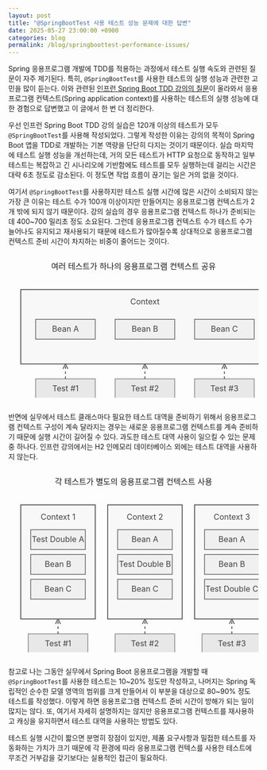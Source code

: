 ```yaml
---
layout: post
title: "@SpringBootTest 사용 테스트 성능 문제에 대한 답변"
date: 2025-05-27 23:00:00 +0900
categories: blog
permalink: /blog/springboottest-performance-issues/
---
```


Spring 응용프로그램 개발에 TDD를 적용하는 과정에서 테스트 실행 속도와 관련된 질문이 자주 제기된다. 특히, `@SpringBootTest`를 사용한 테스트의 실행 성능과 관련한 고민을 많이 듣는다. 이와 관련된 [인프런 Spring Boot TDD 강의의 질문](https://www.inflearn.com/community/questions/1599646/)이 올라와서 응용프로그램 컨텍스트(Spring application context)를 사용하는 테스트의 실행 성능에 대한 경험으로 답변했고 이 글에서 한 번 더 정리한다.

<!--more-->

우선 인프런 Spring Boot TDD 강의 실습은 120개 이상의 테스트가 모두 `@SpringBootTest`를 사용해 작성되었다. 그렇게 작성한 이유는 강의의 목적이 Spring Boot 앱을 TDD로 개발하는 기본 역량을 단단히 다지는 것이기 때문이다. 실습 마지막에 테스트 실행 성능을 개선하는데, 거의 모든 테스트가 HTTP 요청으로 동작하고 일부 테스트는 복잡하고 긴 시나리오에 기반함에도 테스트를 모두 실행하는데 걸리는 시간은 대략 6초 정도로 감소된다. 이 정도면 작업 흐름이 끊기는 일은 거의 없을 것이다.

여기서 `@SpringBootTest`를 사용하지만 테스트 실행 시간에 많은 시간이 소비되지 않는 가장 큰 이유는 테스트 수가 100개 이상이지만 만들어지는 응용프로그램 컨텍스트가 2개 밖에 되지 않기 때문이다. 강의 실습의 경우 응용프로그램 컨텍스트 하나가 준비되는 데 400~700 밀리초 정도 소요된다. 그런데 응용프로그램 컨텍스트 수가 테스트 수가 늘어나도 유지되고 재사용되기 때문에 테스트가 많아질수록 상대적으로 응용프로그램 컨텍스트 준비 시간이 차지하는 비중이 줄어드는 것이다.

<figure style="text-align: center; margin: 2em auto;">
    <figcaption style="margin-bottom: 1em; font-size: 16px;">여러 테스트가 하나의 응용프로그램 컨텍스트 공유</figcaption>
    <div style="text-align: center;">
        <svg width="550" height="260" xmlns="http://www.w3.org/2000/svg" style="margin: 0 auto; display: block;">
            <!-- Context -->
            <rect x="25" y="20" width="500" height="150" fill="#f8f8f8" stroke="#666666" stroke-width="2"/>
            <text x="275" y="50" font-size="16" fill="#424242" text-anchor="middle">Context</text>
            <!-- Beans -->
            <rect x="55" y="80" width="120" height="40" fill="#f0f0f0" stroke="#666666" stroke-width="1.5"/>
            <text x="115" y="105" font-size="16" fill="#424242" text-anchor="middle">Bean A</text>
            <rect x="215" y="80" width="120" height="40" fill="#f0f0f0" stroke="#666666" stroke-width="1.5"/>
            <text x="275" y="105" font-size="16" fill="#424242" text-anchor="middle">Bean B</text>
            <rect x="375" y="80" width="120" height="40" fill="#f0f0f0" stroke="#666666" stroke-width="1.5"/>
            <text x="435" y="105" font-size="16" fill="#424242" text-anchor="middle">Bean C</text>
            <!-- Test classes -->
            <rect x="55" y="200" width="120" height="40" fill="#e8e8e8" stroke="#888888" stroke-width="1.5"/>
            <text x="115" y="225" font-size="16" fill="#424242" text-anchor="middle">Test #1</text>
            <rect x="215" y="200" width="120" height="40" fill="#e8e8e8" stroke="#888888" stroke-width="1.5"/>
            <text x="275" y="225" font-size="16" fill="#424242" text-anchor="middle">Test #2</text>
            <rect x="375" y="200" width="120" height="40" fill="#e8e8e8" stroke="#888888" stroke-width="1.5"/>
            <text x="435" y="225" font-size="16" fill="#424242" text-anchor="middle">Test #3</text>
            <!-- Connecting arrows -->
            <line x1="115" y1="200" x2="115" y2="170" stroke="#666666" stroke-width="2" stroke-dasharray="5,5"/>
            <line x1="110" y1="180" x2="115" y2="170" stroke="#666666" stroke-width="2"/>
            <line x1="120" y1="180" x2="115" y2="170" stroke="#666666" stroke-width="2"/>
            <line x1="275" y1="200" x2="275" y2="170" stroke="#666666" stroke-width="2" stroke-dasharray="5,5"/>
            <line x1="270" y1="180" x2="275" y2="170" stroke="#666666" stroke-width="2"/>
            <line x1="280" y1="180" x2="275" y2="170" stroke="#666666" stroke-width="2"/>
            <line x1="435" y1="200" x2="435" y2="170" stroke="#666666" stroke-width="2" stroke-dasharray="5,5"/>
            <line x1="430" y1="180" x2="435" y2="170" stroke="#666666" stroke-width="2"/>
            <line x1="440" y1="180" x2="435" y2="170" stroke="#666666" stroke-width="2"/>
        </svg>
    </div>
</figure>

반면에 실무에서 테스트 클래스마다 필요한 테스트 대역을 준비하기 위해서 응용프로그램 컨텍스트 구성이 계속 달라지는 경우는 새로운 응용프로그램 컨텍스트를 계속 준비하기 때문에 실행 시간이 길어질 수 있다. 과도한 테스트 대역 사용이 일으킬 수 있는 문제 중 하나다. 인프런 강의에서는 H2 인메모리 데이터베이스 외에는 테스트 대역을 사용하지 않는다.

<figure style="text-align: center; margin: 2em auto;">
    <figcaption style="margin-bottom: 1em; font-size: 16px;">각 테스트가 별도의 응용프로그램 컨텍스트 사용</figcaption>
    <div style="text-align: center;">
        <svg width="550" height="345" xmlns="http://www.w3.org/2000/svg" style="margin: 0 auto; display: block;">
            <!-- Context 1 -->
            <rect x="25" y="20" width="150" height="230" fill="#f8f8f8" stroke="#666666" stroke-width="2"/>
            <text x="100" y="50" font-size="16" fill="#424242" text-anchor="middle">Context 1</text>
            <!-- Context 2 -->
            <rect x="200" y="20" width="150" height="230" fill="#f8f8f8" stroke="#666666" stroke-width="2"/>
            <text x="275" y="50" font-size="16" fill="#424242" text-anchor="middle">Context 2</text>
            <!-- Context 3 -->
            <rect x="375" y="20" width="150" height="230" fill="#f8f8f8" stroke="#666666" stroke-width="2"/>
            <text x="450" y="50" font-size="16" fill="#424242" text-anchor="middle">Context 3</text>
            <!-- Beans in Context 1 -->
            <rect x="45" y="70" width="110" height="40" fill="#f0f0f0" stroke="#666666" stroke-width="1.5"/>
            <text x="100" y="95" font-size="16" fill="#424242" text-anchor="middle">Test Double A</text>
            <rect x="45" y="120" width="110" height="40" fill="#f0f0f0" stroke="#666666" stroke-width="1.5"/>
            <text x="100" y="145" font-size="16" fill="#424242" text-anchor="middle">Bean B</text>
            <rect x="45" y="170" width="110" height="40" fill="#f0f0f0" stroke="#666666" stroke-width="1.5"/>
            <text x="100" y="195" font-size="16" fill="#424242" text-anchor="middle">Bean C</text>
            <!-- Beans in Context 2 -->
            <rect x="220" y="70" width="110" height="40" fill="#f0f0f0" stroke="#666666" stroke-width="1.5"/>
            <text x="275" y="95" font-size="16" fill="#424242" text-anchor="middle">Bean A</text>
            <rect x="220" y="120" width="110" height="40" fill="#f0f0f0" stroke="#666666" stroke-width="1.5"/>
            <text x="275" y="145" font-size="16" fill="#424242" text-anchor="middle">Test Double B</text>
            <rect x="220" y="170" width="110" height="40" fill="#f0f0f0" stroke="#666666" stroke-width="1.5"/>
            <text x="275" y="195" font-size="16" fill="#424242" text-anchor="middle">Bean C</text>
            <!-- Beans in Context 3 -->
            <rect x="395" y="70" width="110" height="40" fill="#f0f0f0" stroke="#666666" stroke-width="1.5"/>
            <text x="450" y="95" font-size="16" fill="#424242" text-anchor="middle">Bean A</text>
            <rect x="395" y="120" width="110" height="40" fill="#f0f0f0" stroke="#666666" stroke-width="1.5"/>
            <text x="450" y="145" font-size="16" fill="#424242" text-anchor="middle">Bean B</text>
            <rect x="395" y="170" width="110" height="40" fill="#f0f0f0" stroke="#666666" stroke-width="1.5"/>
            <text x="450" y="195" font-size="16" fill="#424242" text-anchor="middle">Test Double C</text>
            <!-- Test classes -->
            <rect x="40" y="280" width="120" height="40" fill="#e8e8e8" stroke="#888888" stroke-width="1.5"/>
            <text x="100" y="305" font-size="16" fill="#424242" text-anchor="middle">Test #1</text>
            <rect x="215" y="280" width="120" height="40" fill="#e8e8e8" stroke="#888888" stroke-width="1.5"/>
            <text x="275" y="305" font-size="16" fill="#424242" text-anchor="middle">Test #2</text>
            <rect x="390" y="280" width="120" height="40" fill="#e8e8e8" stroke="#888888" stroke-width="1.5"/>
            <text x="450" y="305" font-size="16" fill="#424242" text-anchor="middle">Test #3</text>
            <!-- Connecting arrows -->
            <line x1="100" y1="280" x2="100" y2="250" stroke="#666666" stroke-width="2" stroke-dasharray="5,5"/>
            <line x1="95" y1="260" x2="100" y2="250" stroke="#666666" stroke-width="2"/>
            <line x1="105" y1="260" x2="100" y2="250" stroke="#666666" stroke-width="2"/>
            <line x1="275" y1="280" x2="275" y2="250" stroke="#666666" stroke-width="2" stroke-dasharray="5,5"/>
            <line x1="270" y1="260" x2="275" y2="250" stroke="#666666" stroke-width="2"/>
            <line x1="280" y1="260" x2="275" y2="250" stroke="#666666" stroke-width="2"/>
            <line x1="450" y1="280" x2="450" y2="250" stroke="#666666" stroke-width="2" stroke-dasharray="5,5"/>
            <line x1="445" y1="260" x2="450" y2="250" stroke="#666666" stroke-width="2"/>
            <line x1="455" y1="260" x2="450" y2="250" stroke="#666666" stroke-width="2"/>
        </svg>
    </div>
</figure>

참고로 나는 그동안 실무에서 Spring Boot 응용프로그램을 개발할 때 `@SpringBootTest`를 사용한 테스트는 10~20% 정도만 작성하고, 나머지는 Spring 독립적인 순수한 모델 영역의 범위를 크게 만들어서 이 부분을 대상으로 80~90% 정도 테스트를 작성했다. 이렇게 하면 응용프로그램 컨텍스트 준비 시간이 방해가 되는 일이 많지는 않다. 또, 여기서 자세히 설명하지는 않지만 응용프로그램 컨텍스트를 재사용하고 캐싱을 유지하면서 테스트 대역을 사용하는 방법도 있다.

테스트 실행 시간이 짧으면 분명히 장점이 있지만, 제품 요구사항과 밀접한 테스트를 자동화하는 가치가 크기 때문에 각 환경에 따라 응용프로그램 컨텍스를 사용한 테스트에 무조건 거부감을 갖기보다는 실용적인 접근이 필요하다.
